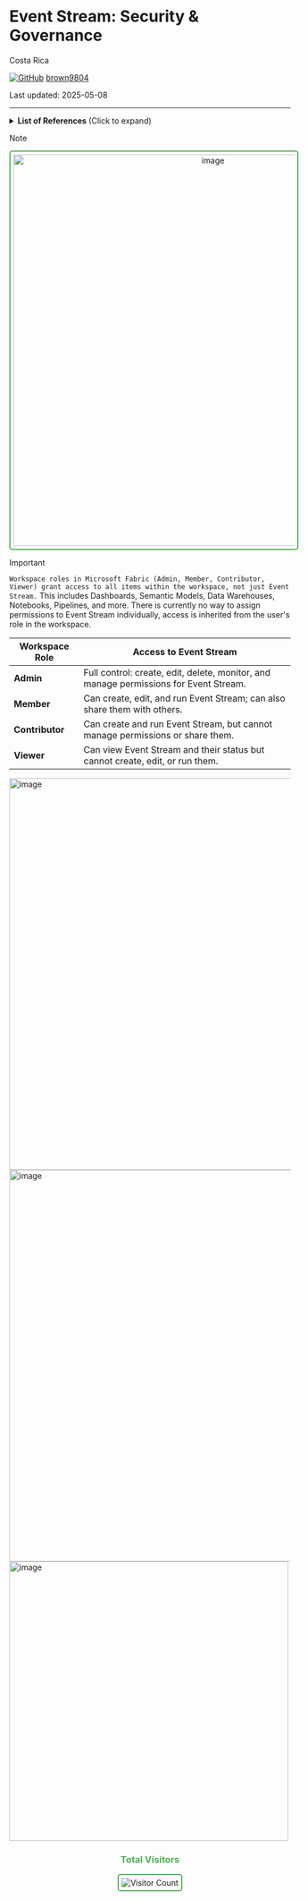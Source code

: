 # Event Stream: Security \& Governance

Costa Rica

[![GitHub](https://img.shields.io/badge/--181717?logo=github&logoColor=ffffff)](https://github.com/)
[brown9804](https://github.com/brown9804)

Last updated: 2025-05-08

------------------------------------------

> 

<details>
<summary><b>List of References</b> (Click to expand)</summary>

</details>

> [!NOTE]

<div align="center">
  <img width="700" alt="image" src="" style="border: 2px solid #4CAF50; border-radius: 5px; padding: 5px;"/>
</div>

> [!IMPORTANT]
> `Workspace roles in Microsoft Fabric (Admin, Member, Contributor, Viewer) grant access to all items within the workspace, not just Event Stream.` This includes Dashboards,
> Semantic Models, Data Warehouses, Notebooks, Pipelines, and more. There is currently no way to assign permissions to Event Stream individually, access is inherited from the user's role in the workspace.

| **Workspace Role** | **Access to Event Stream**                                                                 |
|--------------------|------------------------------------------------------------------------------------------|
| **Admin**          | Full control: create, edit, delete, monitor, and manage permissions for Event Stream.       |
| **Member**         | Can create, edit, and run Event Stream; can also share them with others.                    |
| **Contributor**    | Can create and run Event Stream, but cannot manage permissions or share them.               |
| **Viewer**         | Can view Event Stream and their status but cannot create, edit, or run them.                |

<img width="700" alt="image" src="https://github.com/user-attachments/assets/93ccd9f1-a650-4663-a631-3b2b20434cae" />

<img width="700" alt="image" src="https://github.com/user-attachments/assets/ce0bcfe1-cce2-45e9-81ee-c58e89a7f089" />

<img width="500" alt="image" src="https://github.com/user-attachments/assets/097cb406-b4c8-4d49-88c2-6d4ea8cf7294" />

<div align="center">
  <h3 style="color: #4CAF50;">Total Visitors</h3>
  <img src="https://profile-counter.glitch.me/brown9804/count.svg" alt="Visitor Count" style="border: 2px solid #4CAF50; border-radius: 5px; padding: 5px;"/>
</div>
